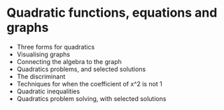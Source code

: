 # Quadratic functions, equations and graphs

* Three forms for quadratics
* Visualising graphs
* Connecting the algebra to the graph
* Quadratics problems, and selected solutions
* The discriminant
* Techniques for when the coefficient of x^2 is not 1
* Quadratic inequalities
* Quadratics problem solving, with selected solutions
